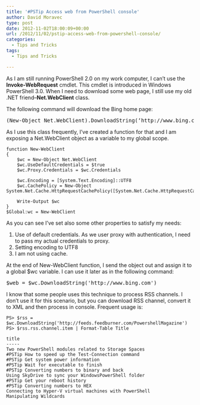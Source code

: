 ```yaml
---
title: '#PSTip Access web from PowerShell console'
author: David Moravec
type: post
date: 2012-11-02T18:00:09+00:00
url: /2012/11/02/pstip-access-web-from-powershell-console/
categories:
  - Tips and Tricks
tags:
  - Tips and Tricks

---
```

As I am still running PowerShell 2.0 on my work computer, I can’t use the **Invoke-WebRequest** cmdlet. This cmdlet is introduced in Windows PowerShell 3.0. When I need to download some web page, I still use my old .NET friend&#8211;**Net.WebClient** class.

The following command will download the Bing home page:

<pre class="brush: powershell; title: ; notranslate" title="">(New-Object Net.WebClient).DownloadString(‘http://www.bing.com’
</pre>

As I use this class frequently, I’ve created a function for that and I am exposing a Net.WebClient object as a variable to my global scope.


    function New-WebClient
    {
        $wc = New-Object Net.WebClient
        $wc.UseDefaultCredentials = $true
        $wc.Proxy.Credentials = $wc.Credentials
    
        $wc.Encoding = [System.Text.Encoding]::UTF8
        $wc.CachePolicy = New-Object System.Net.Cache.HttpRequestCachePolicy([System.Net.Cache.HttpRequestCacheLevel]::NoCacheNoStore)
    
        Write-Output $wc
    }
    $Global:wc = New-WebClient
As you can see I’ve set also some other properties to satisfy my needs:

  1. Use of default credentials. As we user proxy with authentication, I need to pass my actual credentials to proxy.
  2. Setting encoding to UTF8
  3. I am not using cache.

At the end of New-WebClient function, I send the object out and assign it to a global $wc variable. I can use it later as in the following command:

<pre class="brush: powershell; title: ; notranslate" title="">$web = $wc.DownloadString('http://www.bing.com')
</pre>

I know that some people uses this technique to process RSS channels. I don’t use it for this scenario, but you can download RSS channel, convert it to XML and then process in console. Frequent usage is:

```
PS> $rss =  $wc.DownloadString('http://feeds.feedburner.com/PowershellMagazine')
PS> $rss.rss.channel.item | Format-Table Title

title
-----
Two new PowerShell modules related to Storage Spaces
#PSTip How to speed up the Test-Connection command
#PSTip Get system power information
#PSTip Wait for executable to finish
#PSTip Converting numbers to binary and back
Using SkyDrive to sync your WindowsPowerShell folder
#PSTip Get your reboot history
#PSTip Converting numbers to HEX
Connecting to Hyper-V virtual machines with PowerShell
Manipulating Wildcards
```